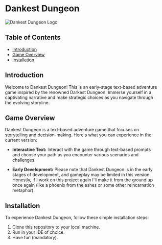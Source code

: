 # Dankest Dungeon

![Dankest Dungeon Logo](dankest_dungeon_logo.png)

## Table of Contents
- [Introduction](#introduction)
- [Game Overview](#game-overview)
- [Installation](#installation)

## Introduction

Welcome to Dankest Dungeon! This is an early-stage text-based adventure game inspired by the renowned Darkest Dungeon. Immerse yourself in a captivating narrative and make strategic choices as you navigate through the evolving storyline.

## Game Overview

Dankest Dungeon is a text-based adventure game that focuses on storytelling and decision-making. Here's what you can experience in the current version:


- **Interactive Text:** Interact with the game through text-based prompts and choose your path as you encounter various scenarios and challenges.

- **Early Development:** Please note that Dankest Dungeon is in the early stages of development, and gameplay may be limited in this version. Honestly, if I work on this project again I'll make it from the ground up once again (like a phoenix from the ashes or some other reincarnation metaphor).

## Installation

To experience Dankest Dungeon, follow these simple installation steps:

1. Clone this repository to your local machine.
2. Run in your IDE of choice.
3. Have fun (mandatory).
